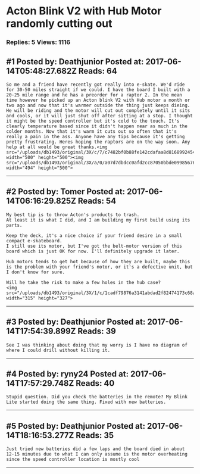 # Acton Blink V2 with Hub Motor randomly cutting out

### Replies: 5 Views: 1116

## \#1 Posted by: Deathjunior Posted at: 2017-06-14T05:48:27.682Z Reads: 64

```
So me and a friend have recently got really into e-skate. We'd ride for 30-50 miles straight if we could. I have the board I built with a 20-25 mile range and he has a preorder for a raptor 2. In the mean time however he picked up an Acton blink V2 with Hub motor a month or two ago and now that it's warmer outside the thing just keeps dieing. He will be riding and the motor will cut out completely until it sits and cools, or it will just shut off after sitting at a stop. I thought it might be the speed controller but it's cold to the touch. It's clearly temperature based since it didn't happen near as much in the colder months. Now that it's warm it cuts out so often that it's really a pain in the ass. Anyone have any tips because it's getting pretty frustrating. Heres hoping the raptors are on the way soon. Any help at all would be great thanks.<img src="/uploads/db1493/original/3X/c/7/c7482bf0b88fe142cdafaa8d816899245443ee68.jpg" width="500" height="500"><img src="/uploads/db1493/original/3X/a/0/a07d7dbdcc0afd2cc87050bbde09985676951984.jpg" width="494" height="500">
```

---
## \#2 Posted by: Tomer Posted at: 2017-06-14T06:16:29.825Z Reads: 54

```
My best tip is to throw Acton's products to trash.
At least it is what I did, and I am building my first build using its parts.

Keep the deck, it's a nice choice if your friend desire in a small compact e-skateboard. 
I still use its motor, but I've got the belt-motor version of this board which is just OK for now. I'll definitely upgrade it later. 

Hub motors tends to get hot because of how they are built, maybe this is the problem with your friend's motor, or it's a defective unit, but I don't know for sure.

Will he take the risk to make a few holes in the hub case? 
<img src="/uploads/db1493/original/3X/1/c/1cadf79876a3141abdad2f82474173c68a6501c3.png" width="315" height="327">
```

---
## \#3 Posted by: Deathjunior Posted at: 2017-06-14T17:54:39.899Z Reads: 39

```
See I was thinking about doing that my worry is I have no diagram of where I could drill without killing it.
```

---
## \#4 Posted by: ryny24 Posted at: 2017-06-14T17:57:29.748Z Reads: 40

```
Stupid question. Did you check the batteries in the remote? My Blink Lite started doing the same thing. Fixed with new batteries.
```

---
## \#5 Posted by: Deathjunior Posted at: 2017-06-14T18:16:53.277Z Reads: 35

```
Just tried new batteries did a few laps and the board died in about 12-15 minutes due to what I can only assume is the motor overheating since the speed controller location is mostly cool
```

---
